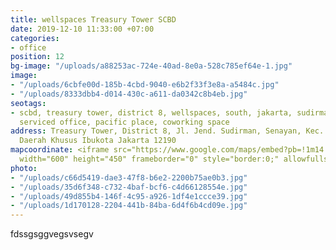 ```yaml
---
title: wellspaces Treasury Tower SCBD
date: 2019-12-10 11:33:00 +07:00
categories:
- office
position: 12
bg-image: "/uploads/a88253ac-724e-40ad-8e0a-528c785ef64e-1.jpg"
image:
- "/uploads/6cbfe00d-185b-4cbd-9040-e6b2f33f3e8a-a5484c.jpg"
- "/uploads/8333dbb4-d014-430c-a611-da0342c8b4eb.jpg"
seotags:
- scbd, treasury tower, district 8, wellspaces, south, jakarta, sudirman, office space,
  serviced office, pacific place, coworking space
address: Treasury Tower, District 8, Jl. Jend. Sudirman, Senayan, Kec. Kby. Baru,
  Daerah Khusus Ibukota Jakarta 12190
mapcoordinate: <iframe src="https://www.google.com/maps/embed?pb=!1m14!1m8!1m3!1d15865.092156644432!2d106.806193!3d-6.2276876!3m2!1i1024!2i768!4f13.1!3m3!1m2!1s0x0%3A0x1932ce0709d82af4!2sTreasury%20Office%20Tower!5e0!3m2!1sen!2sid!4v1575952691188!5m2!1sen!2sid"
  width="600" height="450" frameborder="0" style="border:0;" allowfullscreen=""></iframe>
photo:
- "/uploads/c66d5419-dae3-47f8-b6e2-2200b75ae0b3.jpg"
- "/uploads/35d6f348-c732-4baf-bcf6-c4d66128554e.jpg"
- "/uploads/49d855b4-146f-4c95-a926-1df4e1ccce39.jpg"
- "/uploads/1d170128-2204-441b-84ba-6d4f6b4cd09e.jpg"
---
```


fdssgsggvegsvsegv